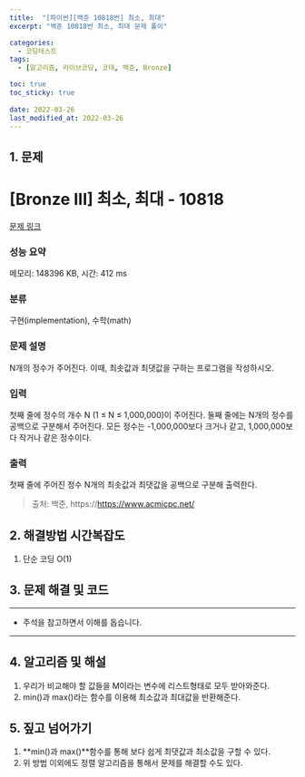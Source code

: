 ```yaml
---
title:  "[파이썬][백준 10818번] 최소, 최대"
excerpt: "백준 10818번 최소, 최대 문제 풀이"

categories:
  - 코딩테스트
tags:
  - [알고리즘, 라이브코딩, 코테, 백준, Bronze]

toc: true
toc_sticky: true
 
date: 2022-03-26
last_modified_at: 2022-03-26
---
```



## 1. 문제

# [Bronze III] 최소, 최대 - 10818 

[문제 링크](https://www.acmicpc.net/problem/10818) 

### 성능 요약

메모리: 148396 KB, 시간: 412 ms

### 분류

구현(implementation), 수학(math)

### 문제 설명

<p>N개의 정수가 주어진다. 이때, 최솟값과 최댓값을 구하는 프로그램을 작성하시오.</p>

### 입력 

 <p>첫째 줄에 정수의 개수 N (1 ≤ N ≤ 1,000,000)이 주어진다. 둘째 줄에는 N개의 정수를 공백으로 구분해서 주어진다. 모든 정수는 -1,000,000보다 크거나 같고, 1,000,000보다 작거나 같은 정수이다.</p>

### 출력 

 <p>첫째 줄에 주어진 정수 N개의 최솟값과 최댓값을 공백으로 구분해 출력한다.</p>



> 출처: 백준, https://https://www.acmicpc.net/

## 2. 해결방법 시간복잡도
1. 단순 코딩 O(1)


## 3. 문제 해결 및 코드
--- 

<script src="https://gist.github.com/godhin/2c5dc77da74885771ab057bd01c86e64.js"></script>

- 주석을 참고하면서 이해를 돕습니다.
---

## 4. 알고리즘 및 해설

1. 우리가 비교해야 할 값들을 M이라는 변수에 리스트형태로 모두 받아와준다.
2. min()과 max()라는 함수를 이용해 최소값과 최대값을 반환해준다.


## 5. 짚고 넘어가기

1. **min()과 max()**함수를 통해 보다 쉽게 최댓값과 최소값을 구할 수 있다.
2. 위 방법 이외에도 정렬 알고리즘을 통해서 문제를 해결할 수도 있다.